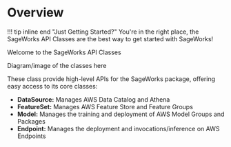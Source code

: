 # Overview

!!! tip inline end "Just Getting Started?"
    You're in the right place, the SageWorks API Classes are the best way to get started with SageWorks!

Welcome to the SageWorks API Classes

Diagram/image of the classes here

These class provide high-level APIs for the SageWorks package, offering easy access to its core classes:

- **DataSource:** Manages AWS Data Catalog and Athena
- **FeatureSet:** Manages AWS Feature Store and Feature Groups
- **Model:** Manages the training and deployment of AWS Model Groups and Packages
- **Endpoint:** Manages the deployment and invocations/inference on AWS Endpoints
